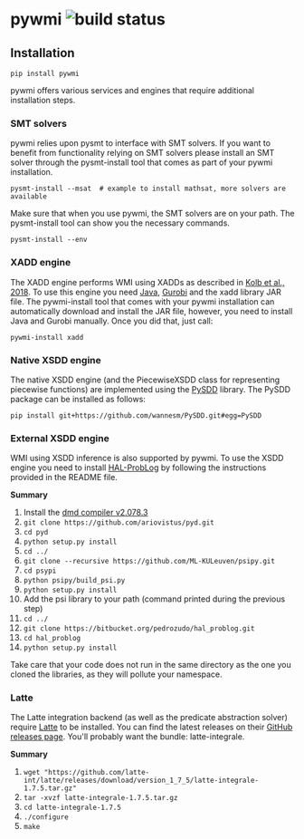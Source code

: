 # pywmi ![build status](https://travis-ci.org/samuelkolb/pywmi.svg?branch=master)
## Installation

    pip install pywmi

pywmi offers various services and engines that require additional installation steps.

### SMT solvers
pywmi relies upon pysmt to interface with SMT solvers. If you want to benefit from functionality relying on SMT solvers
please install an SMT solver through the pysmt-install tool that comes as part of your pywmi installation.

    pysmt-install --msat  # example to install mathsat, more solvers are available
    
Make sure that when you use pywmi, the SMT solvers are on your path. The pysmt-install tool can show you the necessary
commands.

    pysmt-install --env

### XADD engine
The XADD engine performs WMI using XADDs as described in [Kolb et al., 2018](https://www.ijcai.org/proceedings/2018/698).
To use this engine you need [Java](https://www.oracle.com/technetwork/java/javase/downloads/index.html), [Gurobi](https://www.gurobi.com) and the xadd library JAR file.
The pywmi-install tool that comes with your pywmi installation can automatically download and install the JAR file,
however, you need to install Java and Gurobi manually. Once you did that, just call:

    pywmi-install xadd


### Native XSDD engine
The native XSDD engine (and the PiecewiseXSDD class for representing piecewise functions) are implemented using the
[PySDD](https://github.com/wannesm/PySDD) library. The PySDD package can be installed as follows:

    pip install git+https://github.com/wannesm/PySDD.git#egg=PySDD

### External XSDD engine
WMI using XSDD inference is also supported by pywmi. To use the XSDD engine you need to install
[HAL-ProbLog](https://bitbucket.org/pedrozudo/hal_problog) by following the instructions provided in the README file.

**Summary**
1. Install the [dmd compiler v2.078.3](http://downloads.dlang.org/releases/2.x/2.078.3/)
2. `git clone https://github.com/ariovistus/pyd.git`
3. `cd pyd`
4. `python setup.py install`
5. `cd ../`
6. `git clone --recursive https://github.com/ML-KULeuven/psipy.git`
7. `cd psypi`
8. `python psipy/build_psi.py`
9. `python setup.py install`
10. Add the psi library to your path (command printed during the previous step)
11. `cd ../`
12. `git clone https://bitbucket.org/pedrozudo/hal_problog.git`
13. `cd hal_problog`
14. `python setup.py install`

Take care that your code does not run in the same directory as the one you cloned the libraries, as they will pollute
your namespace.

### Latte
The Latte integration backend (as well as the predicate abstraction solver) require
[Latte](https://www.math.ucdavis.edu/~latte/software.php) to be installed. You can find the latest releases on their
[GitHub releases page](https://github.com/latte-int/latte/releases). You'll probably want the bundle: latte-integrale.

**Summary**
1. `wget "https://github.com/latte-int/latte/releases/download/version_1_7_5/latte-integrale-1.7.5.tar.gz"`
2. `tar -xvzf latte-integrale-1.7.5.tar.gz`
3. `cd latte-integrale-1.7.5`
4. `./configure`
5. `make`

